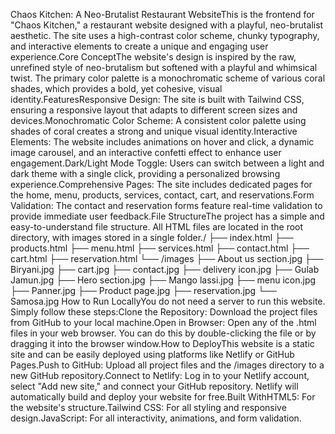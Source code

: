 Chaos Kitchen: A Neo-Brutalist Restaurant WebsiteThis is the frontend for "Chaos Kitchen," a restaurant website designed with a playful, neo-brutalist aesthetic. The site uses a high-contrast color scheme, chunky typography, and interactive elements to create a unique and engaging user experience.Core ConceptThe website's design is inspired by the raw, unrefined style of neo-brutalism but softened with a playful and whimsical twist. The primary color palette is a monochromatic scheme of various coral shades, which provides a bold, yet cohesive, visual identity.FeaturesResponsive Design: The site is built with Tailwind CSS, ensuring a responsive layout that adapts to different screen sizes and devices.Monochromatic Color Scheme: A consistent color palette using shades of coral creates a strong and unique visual identity.Interactive Elements: The website includes animations on hover and click, a dynamic image carousel, and an interactive confetti effect to enhance user engagement.Dark/Light Mode Toggle: Users can switch between a light and dark theme with a single click, providing a personalized browsing experience.Comprehensive Pages: The site includes dedicated pages for the home, menu, products, services, contact, cart, and reservations.Form Validation: The contact and reservation forms feature real-time validation to provide immediate user feedback.File StructureThe project has a simple and easy-to-understand file structure. All HTML files are located in the root directory, with images stored in a single folder./
├── index.html
├── products.html
├── menu.html
├── services.html
├── contact.html
├── cart.html
├── reservation.html
└── /images
    ├── About us section.jpg
    ├── Biryani.jpg
    ├── cart.jpg
    ├── contact.jpg
    ├── delivery icon.jpg
    ├── Gulab Jamun.jpg
    ├── Hero section.jpg
    ├── Mango lassi.jpg
    ├── menu icon.jpg
    ├── Panner.jpg
    ├── Product page.jpg
    ├── reservation.jpg
    └── Samosa.jpg
How to Run LocallyYou do not need a server to run this website. Simply follow these steps:Clone the Repository: Download the project files from GitHub to your local machine.Open in Browser: Open any of the .html files in your web browser. You can do this by double-clicking the file or by dragging it into the browser window.How to DeployThis website is a static site and can be easily deployed using platforms like Netlify or GitHub Pages.Push to GitHub: Upload all project files and the /images directory to a new GitHub repository.Connect to Netlify: Log in to your Netlify account, select "Add new site," and connect your GitHub repository. Netlify will automatically build and deploy your website for free.Built WithHTML5: For the website's structure.Tailwind CSS: For all styling and responsive design.JavaScript: For all interactivity, animations, and form validation.
